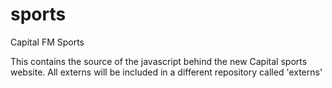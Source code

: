 sports
======

Capital FM Sports

This contains the source of the javascript behind the new Capital sports website.
All externs will be included in a different repository called 'externs'
